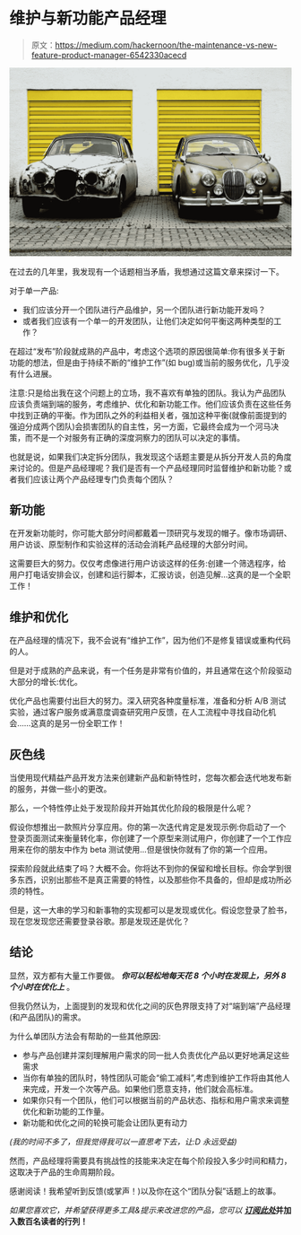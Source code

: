 # 维护与新功能产品经理

> 原文：<https://medium.com/hackernoon/the-maintenance-vs-new-feature-product-manager-6542330acecd>

![](img/d8d3e1d65dc512deb1178b2ae491c57f.png)

在过去的几年里，我发现有一个话题相当矛盾，我想通过这篇文章来探讨一下。

对于单一产品:

*   我们应该分开一个团队进行产品维护，另一个团队进行新功能开发吗？
*   或者我们应该有一个单一的开发团队，让他们决定如何平衡这两种类型的工作？

在超过“发布”阶段就成熟的产品中，考虑这个选项的原因很简单:你有很多关于新功能的想法，但是由于持续不断的“维护工作”(如 bug)或当前的服务优化，几乎没有什么进展。

注意:只是给出我在这个问题上的立场，我不喜欢有单独的团队。我认为产品团队应该负责端到端的服务，考虑维护、优化和新功能工作。他们应该负责在这些任务中找到正确的平衡。作为团队之外的利益相关者，强加这种平衡(就像前面提到的强迫分成两个团队)会损害团队的自主性，另一方面，它最终会成为一个河马决策，而不是一个对服务有正确的深度洞察力的团队可以决定的事情。

也就是说，如果我们决定拆分团队，我发现这个话题主要是从拆分开发人员的角度来讨论的。但是产品经理呢？我们是否有一个产品经理同时监督维护和新功能？或者我们应该让两个产品经理专门负责每个团队？

## 新功能

在开发新功能时，你可能大部分时间都戴着一顶研究与发现的帽子。像市场调研、用户访谈、原型制作和实验这样的活动会消耗产品经理的大部分时间。

这需要巨大的努力。仅仅考虑像进行用户访谈这样的任务:创建一个筛选程序，给用户打电话安排会议，创建和运行脚本，汇报访谈，创造见解…这真的是一个全职工作！

## 维护和优化

在产品经理的情况下，我不会说有“维护工作”，因为他们不是修复错误或重构代码的人。

但是对于成熟的产品来说，有一个任务是非常有价值的，并且通常在这个阶段驱动大部分的增长:优化。

优化产品也需要付出巨大的努力。深入研究各种度量标准，准备和分析 A/B 测试实验，通过客户服务或满意度调查研究用户反馈，在人工流程中寻找自动化机会……这真的是另一份全职工作！

## 灰色线

当使用现代精益产品开发方法来创建新产品和新特性时，您每次都会迭代地发布新的服务，并做一些小的更改。

那么，一个特性停止处于发现阶段并开始其优化阶段的极限是什么呢？

假设你想推出一款照片分享应用。你的第一次迭代肯定是发现示例:你启动了一个登录页面测试来衡量转化率，你创建了一个原型来测试用户，你创建了一个工作应用来在你的朋友中作为 beta 测试使用…但是很快你就有了你的第一个应用。

探索阶段就此结束了吗？大概不会。你将达不到你的保留和增长目标。你会学到很多东西，识别出那些不是真正需要的特性，以及那些你不具备的，但却是成功所必须的特性。

但是，这一大串的学习和新事物的实现都可以是发现或优化。假设您登录了脸书，现在您发现您还需要登录谷歌。那是发现还是优化？

## 结论

显然，双方都有大量工作要做。 ***你可以轻松地每天花 8 个小时在发现上，另外 8 个小时在优化上*** 。

但我仍然认为，上面提到的发现和优化之间的灰色界限支持了对“端到端”产品经理(和产品团队)的需求。

为什么单团队方法会有帮助的一些其他原因:

*   参与产品创建并深刻理解用户需求的同一批人负责优化产品以更好地满足这些需求
*   当你有单独的团队时，特性团队可能会“偷工减料”,考虑到维护工作将由其他人来完成，开发一个次等产品。如果他们愿意支持，他们就会高标准。
*   如果你只有一个团队，他们可以根据当前的产品状态、指标和用户需求来调整优化和新功能的工作量。
*   新功能和优化之间的轮换可能会让团队更有动力

*(我的时间不多了，但我觉得我可以一直思考下去，让:D 永远受益)*

然而，产品经理将需要具有挑战性的技能来决定在每个阶段投入多少时间和精力，这取决于产品的生命周期阶段。

感谢阅读！我希望听到反馈(或掌声！)以及你在这个“团队分裂”话题上的故事。

*如果您喜欢它，并希望获得更多工具&提示来改进您的产品，您可以* [***订阅此处***](//my.leadpages.net/serve-leadbox/1440c1173f72a2:111de60b7f46dc)**并加入数百名读者的行列！**